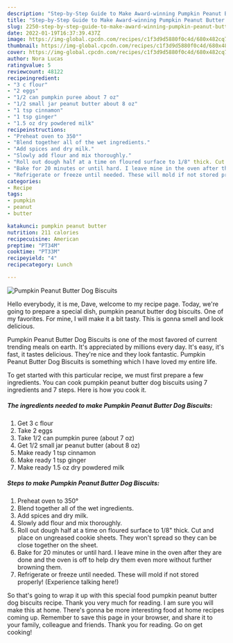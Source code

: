```yaml
---
description: "Step-by-Step Guide to Make Award-winning Pumpkin Peanut Butter Dog Biscuits"
title: "Step-by-Step Guide to Make Award-winning Pumpkin Peanut Butter Dog Biscuits"
slug: 2250-step-by-step-guide-to-make-award-winning-pumpkin-peanut-butter-dog-biscuits
date: 2022-01-19T16:37:39.437Z
image: https://img-global.cpcdn.com/recipes/c1f3d9d5880f0c4d/680x482cq70/pumpkin-peanut-butter-dog-biscuits-recipe-main-photo.jpg
thumbnail: https://img-global.cpcdn.com/recipes/c1f3d9d5880f0c4d/680x482cq70/pumpkin-peanut-butter-dog-biscuits-recipe-main-photo.jpg
cover: https://img-global.cpcdn.com/recipes/c1f3d9d5880f0c4d/680x482cq70/pumpkin-peanut-butter-dog-biscuits-recipe-main-photo.jpg
author: Nora Lucas
ratingvalue: 5
reviewcount: 48122
recipeingredient:
- "3 c flour"
- "2 eggs"
- "1/2 can pumpkin puree about 7 oz"
- "1/2 small jar peanut butter about 8 oz"
- "1 tsp cinnamon"
- "1 tsp ginger"
- "1.5 oz dry powdered milk"
recipeinstructions:
- "Preheat oven to 350°"
- "Blend together all of the wet ingredients."
- "Add spices and dry milk."
- "Slowly add flour and mix thoroughly."
- "Roll out dough half at a time on floured surface to 1/8" thick. Cut and place on ungreased cookie sheets. They won&#39;t spread so they can be close together on the sheet."
- "Bake for 20 minutes or until hard. I leave mine in the oven after they are done and the oven is off to help dry them even more without further browning them."
- "Refrigerate or freeze until needed. These will mold if not stored properly! (Experience talking here!)"
categories:
- Recipe
tags:
- pumpkin
- peanut
- butter

katakunci: pumpkin peanut butter 
nutrition: 211 calories
recipecuisine: American
preptime: "PT34M"
cooktime: "PT33M"
recipeyield: "4"
recipecategory: Lunch

---
```



![Pumpkin Peanut Butter Dog Biscuits](https://img-global.cpcdn.com/recipes/c1f3d9d5880f0c4d/680x482cq70/pumpkin-peanut-butter-dog-biscuits-recipe-main-photo.jpg)

Hello everybody, it is me, Dave, welcome to my recipe page. Today, we're going to prepare a special dish, pumpkin peanut butter dog biscuits. One of my favorites. For mine, I will make it a bit tasty. This is gonna smell and look delicious.

Pumpkin Peanut Butter Dog Biscuits is one of the most favored of current trending meals on earth. It's appreciated by millions every day. It's easy, it's fast, it tastes delicious. They're nice and they look fantastic. Pumpkin Peanut Butter Dog Biscuits is something which I have loved my entire life.




To get started with this particular recipe, we must first prepare a few ingredients. You can cook pumpkin peanut butter dog biscuits using 7 ingredients and 7 steps. Here is how you cook it.

<!--inarticleads1-->

##### The ingredients needed to make Pumpkin Peanut Butter Dog Biscuits:

1. Get 3 c flour
1. Take 2 eggs
1. Take 1/2 can pumpkin puree (about 7 oz)
1. Get 1/2 small jar peanut butter (about 8 oz)
1. Make ready 1 tsp cinnamon
1. Make ready 1 tsp ginger
1. Make ready 1.5 oz dry powdered milk




<!--inarticleads2-->

##### Steps to make Pumpkin Peanut Butter Dog Biscuits:

1. Preheat oven to 350°
1. Blend together all of the wet ingredients.
1. Add spices and dry milk.
1. Slowly add flour and mix thoroughly.
1. Roll out dough half at a time on floured surface to 1/8" thick. Cut and place on ungreased cookie sheets. They won&#39;t spread so they can be close together on the sheet.
1. Bake for 20 minutes or until hard. I leave mine in the oven after they are done and the oven is off to help dry them even more without further browning them.
1. Refrigerate or freeze until needed. These will mold if not stored properly! (Experience talking here!)




So that's going to wrap it up with this special food pumpkin peanut butter dog biscuits recipe. Thank you very much for reading. I am sure you will make this at home. There's gonna be more interesting food at home recipes coming up. Remember to save this page in your browser, and share it to your family, colleague and friends. Thank you for reading. Go on get cooking!
